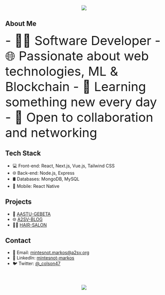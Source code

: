 <h1 align="center">
    <img src="https://readme-typing-svg.herokuapp.com/?font=Righteous&size=35&center=true&vCenter=true&width=500&height=70&duration=4000&lines=Hi+There!+👋;+I'm+Mintesnot+Markos!;" />
</h1>

<!-- Introduction -->
## About Me
<div style="font-size: 40px">
- 👨‍💻 Software Developer
- 🌐 Passionate about web technologies, ML & Blockchain
- 🌱 Learning something new every day
- 💬 Open to collaboration and networking
    
</div>

<!-- Technologies -->
## Tech Stack
- 💻 Front-end: React, Next.js, Vue.js, Tailwind CSS
- 🌐 Back-end: Node.js, Express
- 🛢️ Databases: MongoDB, MySQL
- 📱 Mobile: React Native


<!-- Projects -->
## Projects
- 🥓 [AASTU-GEBETA](link-to-project-1)
- 🌐 [A2SV-BLOG](link-to-project-2)
- 👩‍🦰 [HAIR-SALON](link-to-project-3)

<!-- Contact -->
## Contact
- 📧 Email: mintesnot.markos@a2sv.org
- 🔗 LinkedIn: [mintesnot-markos](https://www.linkedin.com/in/mintesnot-markos/)
- 🐦 Twitter: [@_colson47](https://twitter.com/_colson47)
<br/>
<h3 align="center">
    <img src="https://readme-typing-svg.herokuapp.com/?font=Righteous&size=25&center=true&vCenter=true&width=500&height=70&duration=4000&lines=Thanks+for+visiting!+✌️;+Shoot+me+a+message+on+Linkedin!;I'm+always+down+to+collab+:)">
</h3>
